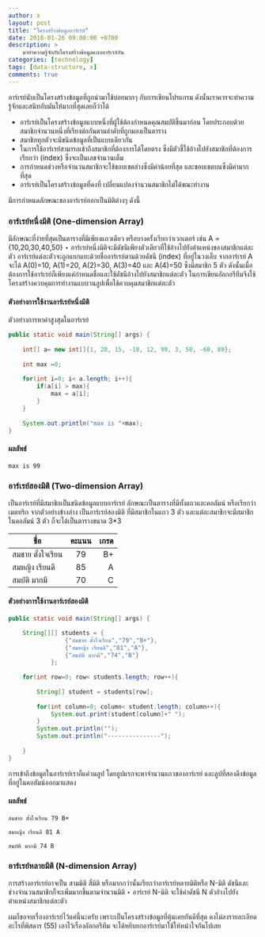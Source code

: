 ```yaml
---
author: x
layout: post
title: "โครงสร้างข้อมูลอาร์เรย์"
date: 2018-01-26 09:00:00 +0700
description: >
    มาทำความรู้จักกับโครงสร้างข้อมูลแบบอาร์เรย์กัน
categories: [technology]
tags: [data-structure, x]
comments: true
---
```

อาร์เรย์นับเป็นโครงสร้างข้อมูลที่ถูกนำมาใช้บ่อยมากๆ กับการเขียนโปรแกรม ดังนั้นเราควรจะทำความรู้จักและสนิทกับมันให้มากที่สุดเลยก็ว่าได้

- อาร์เรย์เป็นโครงสร้างข้อมูลแบบหนึ่งที่ผู้ใช้ต้องกำหนดคุณสมบัติขึ้นมาก่อน โดยประกอบด้วยสมาชิกจำนวนหนึ่งที่เรียงต่อกันตามลำดับที่ถูกมองเป็นตาราง 
- สมาชิกทุกตัวจะมีชนิดข้อมูลที่เป็นแบบเดียวกัน
- ในการใช้อาร์เรย์สามารถเข้าถึงสมาชิกที่ต้องการได้โดยตรง ซึ่งมีตัวชี้ใช้อ้างไปยังสมาชิกที่ต้องการเรียกว่า (index) ซึ่งจะเป็นเลขจำนวนเต็ม
- การกำหนดช่วงหรือจำนวนสมาชิกจะใช้ขอบเขตล่างซึ่งมีค่าน้อยที่สุด และขอบเขตบนซึ่งมีค่ามากที่สุด
- อาร์เรย์เป็นโครงสร้างข้อมูลที่คงที่ เปลี่ยนแปลงจำนวนสมาชิกไม่ได้ขณะทำงาน

มีการกำหนดลักษณะของอาร์เรย์ออกเป็นมิติต่างๆ ดังนี้

### อาร์เรย์หนึ่งมิติ (One-dimension Array)
มีลักษณะที่ง่ายที่สุดเป็นตารางที่มีเพียงแถวเดียว หรือบางครั้งเรียกว่าเวกเตอร์ เช่น A = {10,20,30,40,50} ‣ อาร์เรย์หนึ่งมิติจะมีดัชนีเพียงตัวเดียวที่ใช้อ้างไปยังตำแหน่งของสมาชิกแต่ละตัว 
อาร์เรย์แต่ละตัวจะถูกแยกแยะด้วยชื่ออาร์เรย์ตามด้วยดัชนี (index) ที่อยู่ในวงเล็บ
จากอาร์เรย์ A จะได้ A(0)=10, A(1)=20, A(2)=30, A(3)=40 และ A(4)=50 ซึ่งมีสมาชิก 5 ตัว 
ดังนั้นเมื่อต้องการใช้อาร์เรย์ก็เพียงแค่กำหนดชื่อและใช้ดัชนีอ้างไปยังสมาชิกแต่ละตัว 
ในการเขียนอัลกอรึทึมจึงใช้โครงสร้างควบคุมการทำงานแบบวนลูปเพื่อใช้ควบคุมสมาชิกแต่ละตัว

#### ตัวอย่างการใช้งานอาร์เรย์หนึ่งมิติ
ตัวอย่างการหาค่าสูงสุดในอาร์เรย์
```java
public static void main(String[] args) {
      
    int[] a= new int[]{1, 20, 15, -10, 12, 99, 3, 50, -60, 89};
    
    int max =0;
    
	for(int i=0; i< a.length; i++){
		if(a[i] > max){
			max = a[i];
		}
	}
	
	System.out.println("max is "+max);
}
``` 
#### ผลลัพธ์
`max is 99`

### อาร์เรย์สองมิติ (Two-dimension Array)
เป็นอาร์เรย์ที่มีสมาชิกเป็นชนิดข้อมูลแบบอาร์เรย์ ลักษณะเป็นตารางที่มีทั้งแถวและคอลัมน์ หรือเรียกว่าเมตทริก จากตัวอย่างข้างล่าง เป็นอาร์เรย์สองมิติ ที่มีสมาชิกในแถว 3 ตัว และแต่ละสมาชิกจะมีสมาชิกในคอลัมน์ 3 ตัว 
ก็จะได้เป็นตารางขนาด 3*3

| ชื่อ        | คะแนน           | เกรด  |
| -------------  |:-------------:| -----:|
| สมชาย ตั้งใจเรียน | 79      |   B+ |
| สมหญิง เรียนดี   | 85      |   A |
| สมบัติ มากมี     | 70      |   C |

#### ตัวอย่างการใช้งานอาร์เรย์สองมิติ
```java
public static void main(String[] args) {

	String[][] students = {
				{"สมชาย ตั้งใจเรียน","79","B+"},
				{"สมหญิง เรียนดี","81","A"},
				{"สมบัติ มากมี","74","B"} 
			};
			
	for(int row=0; row< students.length; row++){
		
		String[] student = students[row];
		
		for(int column=0; column< student.length; column++){
			System.out.print(student[column]+" ");
		}
		System.out.println("");
		System.out.println("---------------");	
		
	}
}
``` 

การเข้าถึงข้อมูลในอาร์เรย์เราก็แค่วนลูป โดยลูปแรกจะหาจำนวนแถวของอาร์เรย์ และลูปที่สองดึงข้อมูลที่อยู่ในคอลัมน์ออกมาแสดง

#### ผลลัพธ์
```
สมชาย ตั้งใจเรียน 79 B+

สมหญิง เรียนดี 81 A

สมบัติ มากมี 74 B
```
### อาร์เรย์หลายมิติ (N-dimension Array)

การสร้างอาร์เรย์อาจเป็น สามมิติ สี่มิติ หรือมากกว่านั้นเรียกว่าอาร์เรย์หลายมิติหรือ N-มิติ ดัชนีและช่วงจำนวนสมาชิกก็จะเพิ่มมากขึ้นตามจำนวนมิติ ‣ อาร์เรย์ N-มิติ จะใช้ค่าดัชนี N ตัวอ้างไปยังตำแหน่งสมาชิกแต่ละตัว

ผมก็ขอจบเรื่องอาร์เรย์ไว้แค่นี้นะครับ เพราะเป็นโครงสร้างข้อมูลที่คุ้นเคยกันดีที่สุด คงไม่ลงรายละเอียดอะไรที่พิสดาร (55) เอาไว้เรื่องอัลกอรึทึม จะได้หยิบยกอาร์เรย์มาใช้ให้หนำใจกันไปเลย